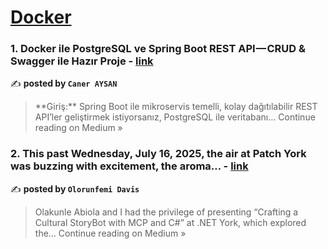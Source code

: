 
<h1><a href=https://medium.com/tag/docker/recommended target="_blank" rel="noopener noreferrer">Docker</a></h1>
<h3>1. Docker ile PostgreSQL ve Spring Boot REST API — CRUD & Swagger ile Hazır Proje - <a href="https://caneraysan.medium.com/docker-ile-postgresql-ve-spring-boot-rest-api-crud-swagger-ile-haz%C4%B1r-proje-3fb255d0e858?source=rss------docker-5" target="_blank" rel="noopener noreferrer">link</a></h3>

✍️ **posted by `Caner AYSAN`**

<blockquote>**Giriş:**
Spring Boot ile mikroservis temelli, kolay dağıtılabilir REST API’ler geliştirmek istiyorsanız, PostgreSQL ile veritabanı…
Continue reading on Medium »</blockquote>

<h3>2. This past Wednesday, July 16, 2025, the air at Patch York was buzzing with excitement, the aroma… - <a href="https://olorunfemidavis.medium.com/this-past-wednesday-july-16-2025-the-air-at-patch-york-was-buzzing-with-excitement-the-aroma-8f66d3781c21?source=rss------docker-5" target="_blank" rel="noopener noreferrer">link</a></h3>

✍️ **posted by `Olorunfemi Davis`**

<blockquote>Olakunle Abiola and I had the privilege of presenting “Crafting a Cultural StoryBot with MCP and C#” at .NET York, which explored the…
Continue reading on Medium »</blockquote>

